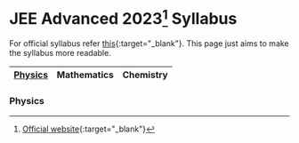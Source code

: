 # JEE Advanced 2023[^1] Syllabus
For official syllabus refer [this](https://jeeadv.ac.in/documents/jee-advanced-2023-syllabus.pdf){:target="_blank"}. This page just aims to make the syllabus more readable.



<div align="center">

[Physics](https://github.com/not-soham/jeeadv2023syllabus/edit/main/README.md#physics) | Mathematics | Chemistry
:---: | :---: | :---:
</div>

### Physics


[^1]: [Official website](https://jeeadv.ac.in/){:target="_blank"}

